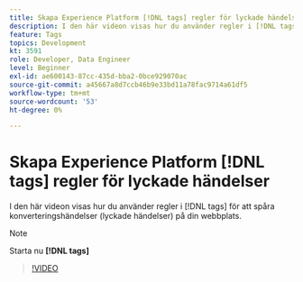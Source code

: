 ```yaml
---
title: Skapa Experience Platform [!DNL tags] regler för lyckade händelser
description: I den här videon visas hur du använder regler i [!DNL tags] för att spåra konverteringshändelser (lyckade händelser) på din webbplats.
feature: Tags
topics: Development
kt: 3591
role: Developer, Data Engineer
level: Beginner
exl-id: ae600143-87cc-435d-bba2-0bce929070ac
source-git-commit: a45667a8d7ccb46b9e33bd11a78fac9714a61df5
workflow-type: tm+mt
source-wordcount: '53'
ht-degree: 0%

---
```


# Skapa Experience Platform [!DNL tags] regler för lyckade händelser

I den här videon visas hur du använder regler i [!DNL tags] för att spåra konverteringshändelser (lyckade händelser) på din webbplats.

>[!NOTE]
>
> Starta nu **[!DNL tags]**

>[!VIDEO](https://video.tv.adobe.com/v/28778/?quality=12&learn=on)
